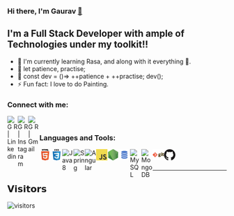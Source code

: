### Hi there, I'm Gaurav [👋](https://media1.tenor.com/images/b9371273ae94a946e92074d1b9696680/tenor.gif?itemid=10897308)

## I'm a Full Stack Developer with ample of Technologies under my toolkit!!

- 🌱 I'm currently learning Rasa, and along with it everything 🤣.
- 🥅 let patience, practise;
- 🌱 const dev = ()=> ++patience + ++practise; dev();
- ⚡ Fun fact: I love to do Painting.

### Connect with me:

<a href="https://www.linkedin.com/in/gaurav-gupta-871042159/">
    <img align="left" alt="G R | Linkedin" width="24px" src="https://image.flaticon.com/icons/png/512/61/61109.png" />
  </a>
  <a href="https://www.instagram.com/_gaurav__g_u_p_t_a/">
    <img align="left" alt="G R | Instagram" width="24px" src="https://upload.wikimedia.org/wikipedia/commons/thumb/a/a5/Instagram_icon.png/600px-Instagram_icon.png" />
  </a>
  <a href="mailto:gauravit1996@gmail.com">
    <img align="left" alt="G R | Gmail" width="26px" src="https://cdn2.iconfinder.com/data/icons/social-icons-circular-color/512/gmail-512.png" />
  </a>

<br />

### Languages and Tools:

<img align="left" alt="HTML5" width="26px" src="https://raw.githubusercontent.com/github/explore/80688e429a7d4ef2fca1e82350fe8e3517d3494d/topics/html/html.png" />
<img align="left" alt="CSS3" width="26px" src="https://raw.githubusercontent.com/github/explore/80688e429a7d4ef2fca1e82350fe8e3517d3494d/topics/css/css.png" />
<img align="left" alt="Java 8" width="26px" src="https://icon-library.com/images/java-icon-image/java-icon-image-0.jpg" />
<img align="left" alt="Spring" width="26px" src="https://miro.medium.com/max/624/1*dwa1SCG85BAzQttURVUvrA.png" />
<img align="left" alt="Angular" width="26px" src="https://cdn.worldvectorlogo.com/logos/angular-icon-1.svg" />
<img align="left" alt="JavaScript" width="26px" src="https://raw.githubusercontent.com/github/explore/80688e429a7d4ef2fca1e82350fe8e3517d3494d/topics/javascript/javascript.png" />
<img align="left" alt="Node.js" width="26px" src="https://raw.githubusercontent.com/github/explore/80688e429a7d4ef2fca1e82350fe8e3517d3494d/topics/nodejs/nodejs.png" />
<img align="left" alt="SQL" width="26px" src="https://raw.githubusercontent.com/github/explore/80688e429a7d4ef2fca1e82350fe8e3517d3494d/topics/sql/sql.png" />
<img align="left" alt="MySQL" width="26px" src="https://lh3.googleusercontent.com/proxy/F76UivPMA7WRjedEqJDaW6OMajyHc3nu8bRNCJPlw_2WBoN5DE0Xp6hOlmyw862jLi8uV_dJ4V330zLxGwudfIzf1cJjp-TvoRv301-4rRVxtzKaoiz_LF1ccwxzmgs1b3ki2ks5D8ep8T-st8NRCd8" />
<img align="left" alt="MongoDB" width="26px" src="https://img.icons8.com/color/452/mongodb.png" />
<img align="left" alt="Git" width="26px" src="https://raw.githubusercontent.com/github/explore/80688e429a7d4ef2fca1e82350fe8e3517d3494d/topics/git/git.png" />
<img align="left" alt="GitHub" width="26px" src="https://raw.githubusercontent.com/github/explore/78df643247d429f6cc873026c0622819ad797942/topics/github/github.png" />

<br />
<br />

---

## 𝗩𝗶𝘀𝗶𝘁𝗼𝗿𝘀

![visitors](https://visitor-badge.glitch.me/badge?page_id=GauravGuptaDeveloper.GauravGuptaDeveloper)

